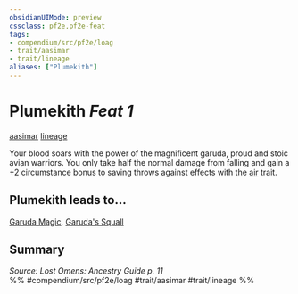 ```yaml
---
obsidianUIMode: preview
cssclass: pf2e,pf2e-feat
tags:
- compendium/src/pf2e/loag
- trait/aasimar
- trait/lineage
aliases: ["Plumekith"]
---
```

# Plumekith  *Feat 1*  
[aasimar](/rules/traits/aasimar-apg.md)  [lineage](/rules/traits/lineage-apg.md)  


Your blood soars with the power of the magnificent garuda, proud and stoic avian warriors. You only take half the normal damage from falling and gain a +2 circumstance bonus to saving throws against effects with the [air](/rules/traits/air.md) trait.

## Plumekith leads to...

[Garuda Magic](/compendium/feats/garuda-magic-loag.md), [Garuda's Squall](/compendium/feats/garudas-squall-loag.md)

## Summary

*Source: Lost Omens: Ancestry Guide p. 11*  
%% #compendium/src/pf2e/loag #trait/aasimar #trait/lineage %%